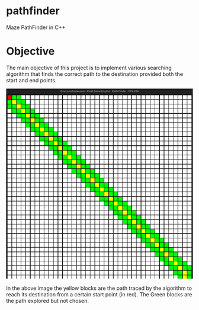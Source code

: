 # pathfinder
Maze PathFinder in C++

# Objective
The main objective of this project is to implement various searching algorithm that finds the correct path to the destination provided both the start and end points.

![Demo](./screenshot.png)

In the above image the yellow blocks are the path traced by the algorithm to reach its destination from a certain start point (in red). The Green blocks are the path explored but not chosen.
